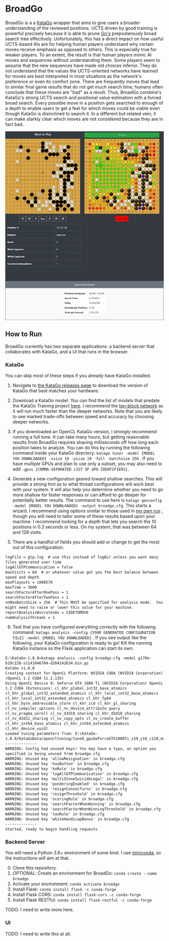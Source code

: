 # BroadGo

BroadGo is a a [KataGo](https://github.com/lightvector/KataGo) wrapper that aims to give users a broader understanding
of the reviewed positions.  UCTS driven by good training is powerful precisely because it is able to prune
[Go's](https://en.wikipedia.org/wiki/Go_(game)) preposterously broad search tree effectively.  Unfortunately, this has a
direct impact on how useful UCTS-based AIs are for helping human players understand why certain moves receive emphasis
as opposed to others.  This is especially true for weaker players.  To an extent, the result is that human players mimic
AI moves and sequences without understanding them.  Some players seem to assume that the new sequences have made old
choices inferior.  They do not understand that the values the UCTS-oriented networks have learned for moves are best
interpreted in most situations as the network's preference or even its comfort zone.  There are frequently moves that
lead to similar final game results that do not get much search time; humans often conclude that these moves are "bad"
as a result.  Thus, BroadGo combine's KataGo's strong UCTS search and positional value estimation with a forced broad
search.  Every possible move in a position gets searched to enough of a depth to enable users to get a feel for which
moves could be viable even though KataGo is disinclined to search it.  In a different but related vein, it can make
starkly clear which moves are not considered because they are in fact bad.

![Ear-reddening Move](earReddeningAnalysis.png)

## How to Run
BroadGo currently has two separate applications: a backend server that collaborates with KataGo, and a UI that runs in
the browser.

### KataGo
You can skip most of these steps if you already have KataGo installed.

1. Navigate to [the KataGo releases page](https://github.com/lightvector/KataGo/releases) to download the version of
   KataGo that best matches your hardware.
   
2. Download a KataGo model.  You can find the list of models that predate the KataGo Training project [here](
     https://d3dndmfyhecmj0.cloudfront.net/g170/neuralnets/index.html
   ).  I recommend the [ten-block network](
     https://d3dndmfyhecmj0.cloudfront.net/g170/neuralnets/g170e-b10c128-s1141046784-d204142634.bin.gz
   ) as it will run much faster than the deeper networks.  Note that you are likely to see marked trade-offs between
   speed and accuracy by choosing deeper networks.

3. If you downloaded an OpenCL KataGo version, I _strongly_ recommend running a full tune.  It can take many hours, but
   getting reasonable results from BroadGo requires shaving milliseconds off how long each position takes to analyze.
   You can do this by running the following command inside your KataGo directory:
   `katago tuner -model {MODEL YOU DOWNLOADED} -xsize 19 -ysize 19 -full -batchsize 256` .  If you have multiple GPUs
   and plan to use only a subset, you may also need to add `-gpus {COMMA-SEPARATED LIST OF GPU IDENTIFIERS}`.

4. Generate a new configuration geared toward shallow searches.  This will provide a strong hint as to what thread
   configurations will work best with your system.  It will also help you determine whether you need to go more shallow
   for faster responses or can afford to go deeper for potentially better results.  The command to use here is
   `katago genconfig -model {MODEL YOU DOWNLOADED} -output broadgo.cfg`.  This starts a wizard.  I recommend using
   options similar to those used in [my own run](exampleGenconfig.txt) , though you will need to tailor some of these
   results based upon your machine.  I recommend looking for a depth that lets you search the 10 positions in 0.3
   seconds or less.  On my system, that was between 64 and 128 visits.

5. There are a handful of fields you should add or change to get the most out of this configuration:

```
logFile = gtp.log  # use this instead of logDir unless you want many files generated over time
logAllGTPCommunication = false
maxVisits = 64  # or whatever value got you the best balance between speed and depth
maxPlayouts = 1048576
maxTime = 3600
searchFactorAfterOnePass = 1
searchFactorAfterTwoPass = 1
nnMaxBatchSize = 256  # This MUST be specified for analysis mode.  You might need to raise or lower this value for your machine.
reportAnalysisWinratesAs = SIDETOMOVE
numAnalysisThreads = 1
```

6. Test that you have configured everything correctly with the following command: `katago analysis -config {YOUR
   GENERATED CONFIGURATION FILE} -model {MODEL YOU DOWNLOADED}` .  If you see output like the following, your KataGo
   configuration is ready to go!  Kill the running KataGo instance so the Flask application can start its own.

```
E:\KataGo-1.8.0>katago analysis -config broadgo.cfg -model g170e-b10c128-s1141046784-d204142634.bin.gz
KataGo v1.8.0
Creating context for OpenCL Platform: NVIDIA CUDA (NVIDIA Corporation) (OpenCL 1.2 CUDA 11.2.135)
Using OpenCL Device 0: GeForce GTX 1080 Ti (NVIDIA Corporation) OpenCL 1.2 CUDA (Extensions: cl_khr_global_int32_base_atomics cl_khr_global_int32_extended_atomics cl_khr_local_int32_base_atomics cl_khr_local_int32_extended_atomics cl_khr_fp64 cl_khr_byte_addressable_store cl_khr_icd cl_khr_gl_sharing cl_nv_compiler_options cl_nv_device_attribute_query cl_nv_pragma_unroll cl_nv_d3d10_sharing cl_khr_d3d10_sharing cl_nv_d3d11_sharing cl_nv_copy_opts cl_nv_create_buffer cl_khr_int64_base_atomics cl_khr_int64_extended_atomics cl_khr_device_uuid)
Loaded tuning parameters from: E:\KataGo-1.8.0/KataGoData/opencltuning/tune8_gpuGeForceGTX1080Ti_x19_y19_c128_mv8.txt
--------------
WARNING: Config had unused keys! You may have a typo, an option you specified is being unused from broadgo.cfg
WARNING: Unused key 'allowResignation' in broadgo.cfg
WARNING: Unused key 'hasButton' in broadgo.cfg
WARNING: Unused key 'koRule' in broadgo.cfg
WARNING: Unused key 'logAllGTPCommunication' in broadgo.cfg
WARNING: Unused key 'multiStoneSuicideLegal' in broadgo.cfg
WARNING: Unused key 'ponderingEnabled' in broadgo.cfg
WARNING: Unused key 'resignConsecTurns' in broadgo.cfg
WARNING: Unused key 'resignThreshold' in broadgo.cfg
WARNING: Unused key 'scoringRule' in broadgo.cfg
WARNING: Unused key 'searchFactorWhenWinning' in broadgo.cfg
WARNING: Unused key 'searchFactorWhenWinningThreshold' in broadgo.cfg
WARNING: Unused key 'taxRule' in broadgo.cfg
WARNING: Unused key 'whiteHandicapBonus' in broadgo.cfg
--------------
Started, ready to begin handling requests
```

### Backend Server
You will need a Python 3.8+ environment of some kind.  I use
[miniconda](https://docs.conda.io/en/latest/miniconda.html), so the instructions will aim at that.

0. Clone this repository.
1. _OPTIONAL_: Create an environment for BroadGo: `conda create --name broadgo`
2. Activate your environment: `conda activate broadgo`
3. Install Flask: `conda install flask -c conda-forge`
4. Install Flask CORS: `conda install flask-cors -c conda-forge`
5. Install Flask RESTful: `conda install flask-restful -c conda-forge`

TODO: I need to write more here.

### UI

TODO: I need to write this at all.
